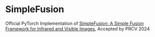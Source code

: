 # SimpleFusion
Official PyTorch Implementation of [SimpleFusion: A Simple Fusion Framework for
Infrared and Visible Images](https://arxiv.org/abs/2), Accepted by PRCV 2024


